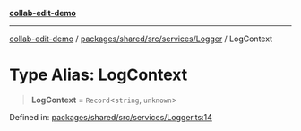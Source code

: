 [**collab-edit-demo**](../../../../../../README.md)

***

[collab-edit-demo](../../../../../../README.md) / [packages/shared/src/services/Logger](../README.md) / LogContext

# Type Alias: LogContext

> **LogContext** = `Record`\<`string`, `unknown`\>

Defined in: [packages/shared/src/services/Logger.ts:14](https://github.com/austyle-io/pub-sub-demo/blob/facd25f09850fc4e78e94ce267c52e173d869933/packages/shared/src/services/Logger.ts#L14)
